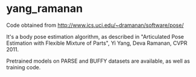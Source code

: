 # yang_ramanan

Code obtained from http://www.ics.uci.edu/~dramanan/software/pose/

It's a body pose estimation algorithm, as described in "Articulated Pose Estimation with Flexible Mixture of Parts", Yi Yang, Deva Ramanan, CVPR 2011.

Pretrained models on PARSE and BUFFY datasets are available, as well as training code.

